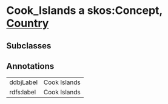 # Cook_Islands a skos:Concept, [Country](/0.1/Country)

## Subclasses

## Annotations

|||
|-----|-----|
|ddbjLabel|Cook Islands|
|rdfs:label|Cook Islands|

